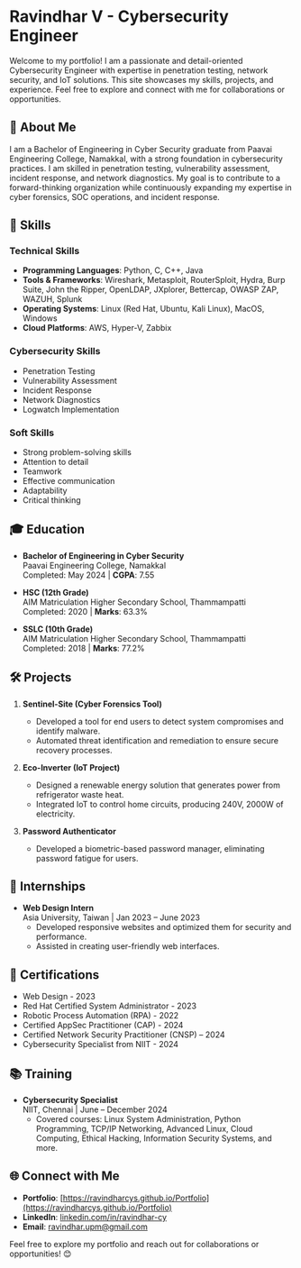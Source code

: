 # Ravindhar V - Cybersecurity Engineer

Welcome to my portfolio! I am a passionate and detail-oriented Cybersecurity Engineer with expertise in penetration testing, network security, and IoT solutions. This site showcases my skills, projects, and experience. Feel free to explore and connect with me for collaborations or opportunities.

## 📌 About Me
I am a Bachelor of Engineering in Cyber Security graduate from Paavai Engineering College, Namakkal, with a strong foundation in cybersecurity practices. I am skilled in penetration testing, vulnerability assessment, incident response, and network diagnostics. My goal is to contribute to a forward-thinking organization while continuously expanding my expertise in cyber forensics, SOC operations, and incident response.

## 🚀 Skills

### Technical Skills
- **Programming Languages**: Python, C, C++, Java
- **Tools & Frameworks**: Wireshark, Metasploit, RouterSploit, Hydra, Burp Suite, John the Ripper, OpenLDAP, JXplorer, Bettercap, OWASP ZAP, WAZUH, Splunk
- **Operating Systems**: Linux (Red Hat, Ubuntu, Kali Linux), MacOS, Windows
- **Cloud Platforms**: AWS, Hyper-V, Zabbix

### Cybersecurity Skills
- Penetration Testing
- Vulnerability Assessment
- Incident Response
- Network Diagnostics
- Logwatch Implementation

### Soft Skills
- Strong problem-solving skills
- Attention to detail
- Teamwork
- Effective communication
- Adaptability
- Critical thinking

## 🎓 Education
- **Bachelor of Engineering in Cyber Security**  
  Paavai Engineering College, Namakkal  
  Completed: May 2024 | **CGPA**: 7.55

- **HSC (12th Grade)**  
  AIM Matriculation Higher Secondary School, Thammampatti  
  Completed: 2020 | **Marks**: 63.3%

- **SSLC (10th Grade)**  
  AIM Matriculation Higher Secondary School, Thammampatti  
  Completed: 2018 | **Marks**: 77.2%

## 🛠️ Projects
1. **Sentinel-Site (Cyber Forensics Tool)**
   - Developed a tool for end users to detect system compromises and identify malware.
   - Automated threat identification and remediation to ensure secure recovery processes.

2. **Eco-Inverter (IoT Project)**
   - Designed a renewable energy solution that generates power from refrigerator waste heat.
   - Integrated IoT to control home circuits, producing 240V, 2000W of electricity.

3. **Password Authenticator**
   - Developed a biometric-based password manager, eliminating password fatigue for users.

## 💼 Internships
- **Web Design Intern**  
  Asia University, Taiwan | Jan 2023 – June 2023  
  - Developed responsive websites and optimized them for security and performance.
  - Assisted in creating user-friendly web interfaces.

## 📜 Certifications
- Web Design - 2023
- Red Hat Certified System Administrator - 2023
- Robotic Process Automation (RPA) - 2022
- Certified AppSec Practitioner (CAP) - 2024
- Certified Network Security Practitioner (CNSP) – 2024
- Cybersecurity Specialist from NIIT - 2024

## 📚 Training
- **Cybersecurity Specialist**  
  NIIT, Chennai | June – December 2024  
  - Covered courses: Linux System Administration, Python Programming, TCP/IP Networking, Advanced Linux, Cloud Computing, Ethical Hacking, Information Security Systems, and more.

## 🌐 Connect with Me
- **Portfolio**: [https://ravindharcys.github.io/Portfolio](https://ravindharcys.github.io/Portfolio)
- **LinkedIn**: [linkedin.com/in/ravindhar-cy](https://linkedin.com/in/ravindhar-cy)
- **Email**: ravindhar.upm@gmail.com

Feel free to explore my portfolio and reach out for collaborations or opportunities! 😊
